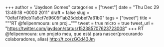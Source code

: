 
+++
author = "Jaydson Gomes"
categories = ["tweet"]
date = "Thu Dec 29 13:49:18 +0000 2011"
draft = false
slug = "0dfaf7d9cb11a5cf7d9605f1ab25dcbbef7a61b0"
tags = ["tweet"]
title = """RT @felipenmoura: um proj..."""
tweet = true
micro = true
tweet_url = "https://twitter.com/jaydson/status/152385707623723008"
+++
RT @felipenmoura: um projeto meu, que está para nascer(procurando colaboradores, alias) http://t.co/zGCd43Jm
